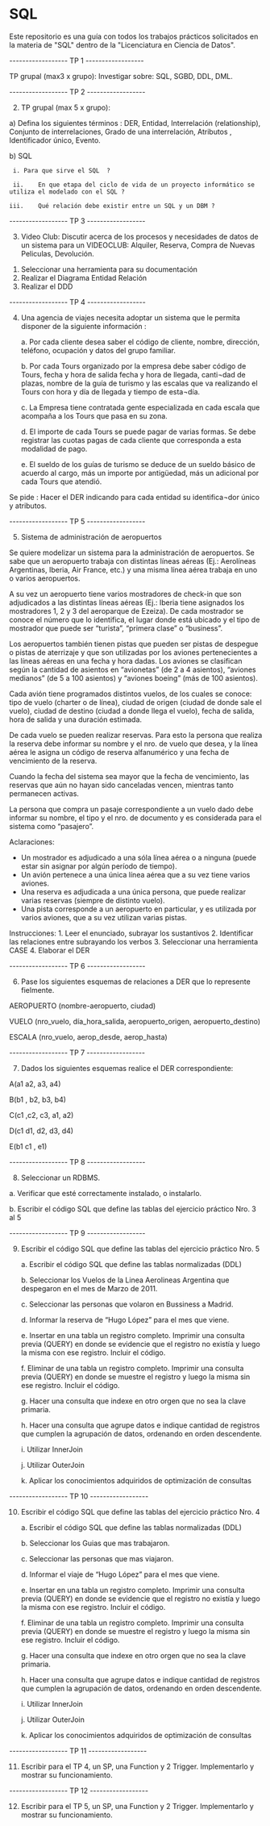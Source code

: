 # SQL

Este repositorio es una guía con todos los trabajos prácticos solicitados en la materia de "SQL" dentro de la "Licenciatura en Ciencia de Datos".


------------------     TP 1     ------------------      

TP grupal (max3 x grupo):  Investigar sobre: SQL, SGBD, DDL, DML.


------------------     TP 2     ------------------

2)	TP grupal (max 5 x grupo):  

a)	 Defina los siguientes términos : DER, Entidad, Interrelación (relationship), Conjunto de interrelaciones, Grado de una interrelación, Atributos , Identificador único, Evento. 
 
  b)	SQL

  	 i.	Para que sirve el SQL  ?

  	 ii.	En que etapa del ciclo de vida de un proyecto informático se utiliza el modelado con el SQL ?

  	iii.	Qué relación debe existir entre un SQL y un DBM ?


------------------     TP 3     ------------------

3)	Video Club: Discutir acerca de los procesos y necesidades de datos de un sistema para un VIDEOCLUB: Alquiler, Reserva, Compra de Nuevas Peliculas, Devolución.
  1.	Seleccionar una herramienta para su documentación
  2.	Realizar el Diagrama Entidad Relación
  3.	Realizar el DDD


------------------     TP 4     ------------------

4)	Una agencia de viajes necesita adoptar un sistema que le permita disponer de la siguiente información :


  	a.	Por cada cliente desea saber el código de cliente, nombre, dirección, teléfono, ocupación    y datos del grupo familiar.

  	 b.	Por cada Tours organizado por la empresa debe saber código de Tours, fecha y hora de salida fecha y hora de llegada, canti¬dad de plazas, nombre de la guía de turismo y las escalas que va realizando el Tours con hora y día de llegada y tiempo de esta¬día.

  	c.	La Empresa tiene contratada gente especializada en cada escala que acompaña a los Tours que pasa en su zona.

  	d.	El importe de cada Tours se puede pagar de varias formas.  Se debe registrar las cuotas pagas de cada cliente que corresponda a esta modalidad de pago.

  	 e.	El sueldo de los guías de turismo se deduce de un sueldo básico de acuerdo al cargo, más un importe por antigüedad, más un adicional por cada Tours que atendió.

	
 Se pide :
	  Hacer el DER indicando para cada entidad su identifica¬dor único y atributos.



------------------     TP 5     ------------------

5)	Sistema de administración de aeropuertos

Se quiere modelizar un sistema para la administración de aeropuertos. Se sabe que un aeropuerto trabaja con distintas líneas aéreas (Ej.: Aerolíneas Argentinas, Iberia, Air France, etc.) y una misma línea aérea trabaja en uno o varios aeropuertos.

A su vez un aeropuerto tiene varios mostradores de check-in que son adjudicados a las distintas líneas aéreas (Ej.: Iberia tiene asignados los mostradores 1, 2 y 3 del aeroparque de Ezeiza). De cada mostrador se conoce el número que lo identifica, el lugar donde está ubicado y el tipo de mostrador que puede ser “turista”, “primera clase” o “business”.

Los aeropuertos también tienen pistas que pueden ser pistas de despegue o pistas de aterrizaje y que son utilizadas por los aviones pertenecientes a las líneas aéreas en una fecha y hora dadas. Los aviones se clasifican según la cantidad de asientos en “avionetas” (de 2 a 4 asientos), “aviones medianos” (de 5 a 100 asientos) y “aviones boeing” (más de 100 asientos).

Cada avión tiene programados distintos vuelos, de los cuales se conoce: tipo de vuelo (charter o de línea), ciudad de origen (ciudad de donde sale el vuelo), ciudad de destino (ciudad a donde llega el vuelo), fecha de salida, hora de salida y una duración estimada.

De cada vuelo se pueden realizar reservas. Para esto la persona que realiza la reserva debe informar su nombre y el nro. de vuelo que desea, y la línea aérea le asigna un código de reserva alfanumérico y una fecha de vencimiento de la reserva. 

Cuando la fecha del sistema sea mayor que la fecha de vencimiento, las reservas que aún no hayan sido canceladas vencen, mientras tanto permanecen activas. 

La persona que compra un pasaje correspondiente a un vuelo dado debe informar su nombre, el tipo y el nro. de documento y es considerada para el sistema como “pasajero”.

Aclaraciones:
- Un mostrador es adjudicado a una sóla línea aérea o a ninguna (puede estar sin asignar por algún período de tiempo).
- Un avión pertenece a una única línea aérea que a su vez tiene varios aviones.
- Una reserva es adjudicada a una única persona, que puede realizar varias reservas (siempre de distinto vuelo).
- Una pista corresponde a un aeropuerto en particular, y es utilizada por varios aviones, que a su vez utilizan varias pistas.

Instrucciones:
    1.	Leer el enunciado, subrayar los sustantivos
    2.	Identificar las relaciones entre subrayando los verbos
    3.	Seleccionar una herramienta CASE
    4.	Elaborar el DER


------------------     TP 6     ------------------

6)	Pase los siguientes esquemas de relaciones a DER que lo represente fielmente.

AEROPUERTO (nombre-aeropuerto, ciudad)

VUELO (nro_vuelo, día_hora_salida, aeropuerto_origen, aeropuerto_destino)

ESCALA (nro_vuelo, aerop_desde, aerop_hasta)


------------------     TP 7     ------------------

7)	Dados los siguientes esquemas realice el DER correspondiente:


A(a1 a2, a3, a4)

B(b1 , b2,  b3,  b4)

C(c1 ,c2, c3, a1, a2)

D(c1 d1, d2, d3, d4)

E(b1 c1 , e1)


------------------     TP 8     ------------------

8)	Seleccionar un RDBMS.

a.	Verificar que esté correctamente instalado, o instalarlo.
  
  b.	Escribir el código SQL que define las tablas del ejercicio práctico Nro. 3 al 5



------------------     TP 9     ------------------

9)	Escribir el código SQL que define las tablas del ejercicio práctico Nro. 5

  	a.	Escribir el código SQL que define las tablas normalizadas (DDL)

  	 b.	Seleccionar los Vuelos de la Linea Aerolineas Argentina que despegaron en el mes de Marzo de 2011.

  	c.	Seleccionar las personas que volaron en Bussiness a Madrid.

  	d.	Informar la reserva de “Hugo López” para el mes que viene.

  	e.	Insertar en una tabla un registro completo. Imprimir una consulta previa (QUERY) en donde se evidencie que el registro no existía y luego la misma con ese registro. Incluir el código.

  	f.	Eliminar de una tabla un registro completo. Imprimir una consulta previa (QUERY) en donde se muestre el registro y luego la misma sin ese registro. Incluir el código.

  	g.	Hacer una consulta que indexe en otro orgen que no sea la clave primaria.

  	 h.	Hacer una consulta que agrupe datos e indique cantidad de registros que cumplen la agrupación de datos, ordenando en orden descendente.

  	i.	Utilizar InnerJoin

  	j.	Utilizar OuterJoin

  	k.	Aplicar los conocimientos adquiridos de optimización de consultas


------------------     TP 10     ------------------

10)	Escribir el código SQL que define las tablas del ejercicio práctico Nro. 4

   	a.	Escribir el código SQL que define las tablas normalizadas (DDL)

   	 b.	Seleccionar los Guias que mas trabajaron.

   	c.	Seleccionar las personas que mas viajaron.

   	d.	Informar el viaje de “Hugo López” para el mes que viene.

   	e.	Insertar en una tabla un registro completo. Imprimir una consulta previa (QUERY) en donde se evidencie que el registro no existía y luego la misma con ese registro. Incluir el código.

   	f.	Eliminar de una tabla un registro completo. Imprimir una consulta previa (QUERY) en donde se muestre el registro y luego la misma sin ese registro. Incluir el código.

   	g.	Hacer una consulta que indexe en otro orgen que no sea la clave primaria.

   	h.	Hacer una consulta que agrupe datos e indique cantidad de registros que cumplen la agrupación de datos, ordenando en orden descendente.

   	i.	Utilizar InnerJoin

   	j.	Utilizar OuterJoin

   	k.	Aplicar los conocimientos adquiridos de optimización de consultas



------------------     TP 11     ------------------

11)	Escribir para el TP 4, un SP, una Function y 2 Trigger. Implementarlo y mostrar su funcionamiento.


------------------     TP 12     ------------------

12)	Escribir para el TP 5, un SP, una Function y 2 Trigger. Implementarlo y mostrar su funcionamiento.










    
